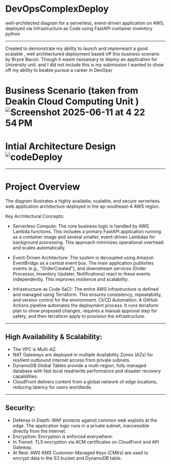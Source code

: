# DevOpsComplexDeploy
well-architected diagram for a serverless, event-driven application on AWS, deployed via Infrastructure as Code using FastAPI container inventory python

---------
Created to demonstrate my ability to launch and implemeant a good scalable , well architectured deployment based off this business scenario by Bryce Bacon.
Though it wasnt nessaisary to deploy an application for University unit. and I did not include this is my submission I wanted to show off my ability to beable pursue a career in DevOps/

Business Scenario (taken from Deakin Cloud Computing Unit )
![Screenshot 2025-06-11 at 4 22 54 PM](https://github.com/user-attachments/assets/85903352-b128-4eac-b612-81a97b106866)
===========

Intial Architecture Design
![codeDeploy](https://github.com/user-attachments/assets/07dd08ba-aa3e-4478-ad1f-481d06f5bc95)
===============

-----------------
Project Overview
===================
The diagram illustrates a highly available, scalable, and secure serverless web application architecture deployed in the ap-southeast-4 AWS region.

Key Architectural Concepts:
- Serverless Compute: The core business logic is handled by AWS Lambda functions. This includes a primary FastAPI application running as a container image and several smaller, event-driven Lambdas for background processing. This approach minimizes operational overhead and scales automatically.

- Event-Driven Architecture: The system is decoupled using Amazon EventBridge as a central event bus. The main application publishes events (e.g., "OrderCreated"), and downstream services (Order Processor, Inventory Updater, Notifications) react to these events independently. This improves resilience and scalability.

- Infrastructure as Code (IaC): The entire AWS infrastructure is defined and managed using Terraform. This ensures consistency, repeatability, and version control for the environment.
CI/CD Automation: A GitHub Actions pipeline automates the deployment process. It runs terraform plan to show proposed changes, requires a manual approval step for safety, and then terraform apply to provision the infrastructure.

-----------------------------------
High Availability & Scalability:
-----------------------------------

- The VPC is Multi-AZ.
- NAT Gateways are deployed in multiple Availability Zones (AZs) for resilient outbound internet access from private subnets.
- DynamoDB Global Tables provide a multi-region, fully managed database with fast local read/write performance and disaster recovery capabilities.
- CloudFront delivers content from a global network of edge locations, reducing latency for users worldwide.

-------------
Security:
-------------

- Defense in Depth: WAF protects against common web exploits at the edge. The application logic runs in a private subnet, inaccessible directly from the internet.
- Encryption: Encryption is enforced everywhere:
- In Transit: TLS encryption via ACM certificates on CloudFront and API Gateway.
- At Rest: AWS KMS Customer-Managed Keys (CMKs) are used to encrypt data in the S3 bucket and DynamoDB table.
